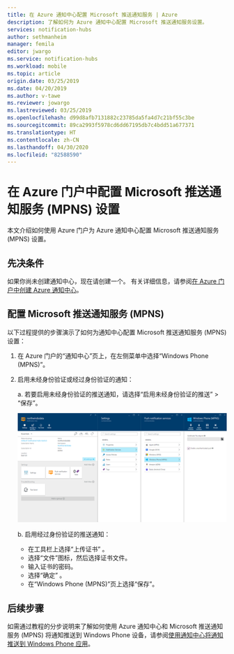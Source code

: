 ```yaml
---
title: 在 Azure 通知中心配置 Microsoft 推送通知服务 | Azure
description: 了解如何为 Azure 通知中心配置 Microsoft 推送通知服务设置。
services: notification-hubs
author: sethmanheim
manager: femila
editor: jwargo
ms.service: notification-hubs
ms.workload: mobile
ms.topic: article
origin.date: 03/25/2019
ms.date: 04/20/2019
ms.author: v-tawe
ms.reviewer: jowargo
ms.lastreviewed: 03/25/2019
ms.openlocfilehash: d99d8afb7131882c23785da5fa4d7c21bf55c3be
ms.sourcegitcommit: 89ca2993f5978cd6dd67195db7c4bdd51a677371
ms.translationtype: HT
ms.contentlocale: zh-CN
ms.lasthandoff: 04/30/2020
ms.locfileid: "82588590"
---
```

# <a name="configure-microsoft-push-notification-service-mpns-settings-in-the-azure-portal"></a>在 Azure 门户中配置 Microsoft 推送通知服务 (MPNS) 设置

本文介绍如何使用 Azure 门户为 Azure 通知中心配置 Microsoft 推送通知服务 (MPNS) 设置。 

## <a name="prerequisites"></a>先决条件
如果你尚未创建通知中心，现在请创建一个。 有关详细信息，请参阅[在 Azure 门户中创建 Azure 通知中心](create-notification-hub-portal.md)。 

## <a name="configure-microsoft-push-notification-service-mpns"></a>配置 Microsoft 推送通知服务 (MPNS)

以下过程提供的步骤演示了如何为通知中心配置 Microsoft 推送通知服务 (MPNS) 设置： 

1. 在 Azure 门户的“通知中心”页上，在左侧菜单中选择“Windows Phone (MPNS)”。  
1. 启用未经身份验证或经过身份验证的通知：

   a. 若要启用未经身份验证的推送通知，请选择“启用未经身份验证的推送” > “保存”。  

      ![显示如何启用未经身份验证的推送通知的屏幕截图](./media/notification-hubs-windows-phone-get-started/azure-portal-unauth.png)

   b. 启用经过身份验证的推送通知：
      * 在工具栏上选择“上传证书”  。
      * 选择“文件”图标，然后选择证书文件。
      * 输入证书的密码。
      * 选择“确定”  。
      * 在“Windows Phone (MPNS)”页上选择“保存”。  

## <a name="next-steps"></a>后续步骤
如需通过教程的分步说明来了解如何使用 Azure 通知中心和 Microsoft 推送通知服务 (MPNS) 将通知推送到 Windows Phone 设备，请参阅[使用通知中心将通知推送到 Windows Phone 应用](notification-hubs-windows-mobile-push-notifications-mpns.md)。

